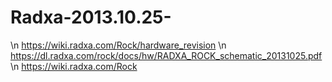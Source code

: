 # Radxa-2013.10.25-
\n https://wiki.radxa.com/Rock/hardware_revision
\n https://dl.radxa.com/rock/docs/hw/RADXA_ROCK_schematic_20131025.pdf
\n https://wiki.radxa.com/Rock


